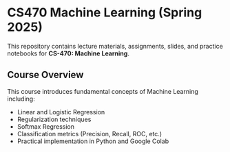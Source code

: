 # CS470 Machine Learning (Spring 2025)

This repository contains lecture materials, assignments, slides, and practice notebooks for **CS-470: Machine Learning**.

## Course Overview
This course introduces fundamental concepts of Machine Learning including:
- Linear and Logistic Regression
- Regularization techniques
- Softmax Regression
- Classification metrics (Precision, Recall, ROC, etc.)
- Practical implementation in Python and Google Colab
